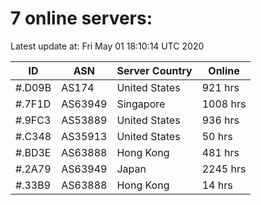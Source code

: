 # 7 online servers:

Latest update at: Fri May 01 18:10:14 UTC 2020

| ID | ASN | Server Country | Online |
| -- | --- | -------------- | ------ |
| #.D09B | AS174 | United States | 921 hrs |
| #.7F1D | AS63949 | Singapore | 1008 hrs |
| #.9FC3 | AS53889 | United States | 936 hrs |
| #.C348 | AS35913 | United States | 50 hrs |
| #.BD3E | AS63888 | Hong Kong | 481 hrs |
| #.2A79 | AS63949 | Japan | 2245 hrs |
| #.33B9 | AS63888 | Hong Kong | 14 hrs |

